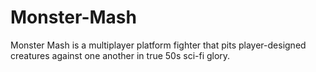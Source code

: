 # Monster-Mash
Monster Mash is a multiplayer platform fighter that pits player-designed creatures against one another in true 50s sci-fi glory.
